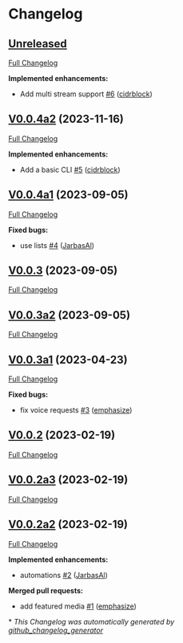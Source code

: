 # Changelog

## [Unreleased](https://github.com/OpenJarbas/tunein/tree/HEAD)

[Full Changelog](https://github.com/OpenJarbas/tunein/compare/V0.0.4a2...HEAD)

**Implemented enhancements:**

- Add multi stream support [\#6](https://github.com/OpenJarbas/tunein/pull/6) ([cidrblock](https://github.com/cidrblock))

## [V0.0.4a2](https://github.com/OpenJarbas/tunein/tree/V0.0.4a2) (2023-11-16)

[Full Changelog](https://github.com/OpenJarbas/tunein/compare/V0.0.4a1...V0.0.4a2)

**Implemented enhancements:**

- Add a basic CLI [\#5](https://github.com/OpenJarbas/tunein/pull/5) ([cidrblock](https://github.com/cidrblock))

## [V0.0.4a1](https://github.com/OpenJarbas/tunein/tree/V0.0.4a1) (2023-09-05)

[Full Changelog](https://github.com/OpenJarbas/tunein/compare/V0.0.3...V0.0.4a1)

**Fixed bugs:**

- use lists [\#4](https://github.com/OpenJarbas/tunein/pull/4) ([JarbasAl](https://github.com/JarbasAl))

## [V0.0.3](https://github.com/OpenJarbas/tunein/tree/V0.0.3) (2023-09-05)

[Full Changelog](https://github.com/OpenJarbas/tunein/compare/V0.0.3a2...V0.0.3)

## [V0.0.3a2](https://github.com/OpenJarbas/tunein/tree/V0.0.3a2) (2023-09-05)

[Full Changelog](https://github.com/OpenJarbas/tunein/compare/V0.0.3a1...V0.0.3a2)

## [V0.0.3a1](https://github.com/OpenJarbas/tunein/tree/V0.0.3a1) (2023-04-23)

[Full Changelog](https://github.com/OpenJarbas/tunein/compare/V0.0.2...V0.0.3a1)

**Fixed bugs:**

- fix voice requests [\#3](https://github.com/OpenJarbas/tunein/pull/3) ([emphasize](https://github.com/emphasize))

## [V0.0.2](https://github.com/OpenJarbas/tunein/tree/V0.0.2) (2023-02-19)

[Full Changelog](https://github.com/OpenJarbas/tunein/compare/V0.0.2a3...V0.0.2)

## [V0.0.2a3](https://github.com/OpenJarbas/tunein/tree/V0.0.2a3) (2023-02-19)

[Full Changelog](https://github.com/OpenJarbas/tunein/compare/V0.0.2a2...V0.0.2a3)

## [V0.0.2a2](https://github.com/OpenJarbas/tunein/tree/V0.0.2a2) (2023-02-19)

[Full Changelog](https://github.com/OpenJarbas/tunein/compare/56c2fbac974d0781513d86ccd08ab7bab1ea2ccf...V0.0.2a2)

**Implemented enhancements:**

- automations [\#2](https://github.com/OpenJarbas/tunein/pull/2) ([JarbasAl](https://github.com/JarbasAl))

**Merged pull requests:**

- add featured media [\#1](https://github.com/OpenJarbas/tunein/pull/1) ([emphasize](https://github.com/emphasize))



\* *This Changelog was automatically generated by [github_changelog_generator](https://github.com/github-changelog-generator/github-changelog-generator)*
